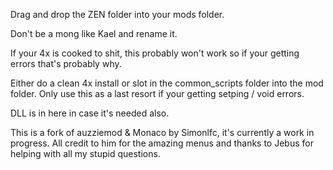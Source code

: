 Drag and drop the ZEN folder into your mods folder.

Don't be a mong like Kael and rename it.

If your 4x is cooked to shit, this probably won't work so if your getting errors that's probably why.

Either do a clean 4x install or slot in the common_scripts folder into the mod folder.
Only use this as a last resort if your getting setping / void errors.

DLL is in here in case it's needed also.

This is a fork of auzziemod & Monaco by Simonlfc, it's currently a work in progress.
All credit to him for the amazing menus and thanks to Jebus for helping with all my stupid questions.
